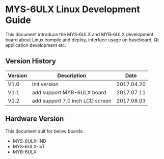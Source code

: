 # MYS-6ULX Linux Development Guide

This document introduce the MYS-6ULX and MYB-6ULX development board about Linux compile and deploy, interface usage on baseboard, Qt application development etc.

## Version History

Version | Description | Date
---- | ---- | ----
V1.0 | Init version | 2017.04.20
V1.1 | add support MYB-6ULX board | 2017.07.11
V1.2 | add support 7.0 inch LCD screen | 2017.08.03

## Hardware Version

This document suit for below boards:

* MYS-6ULX-IND
* MYS-6ULX-IoT
* MYB-6ULX
